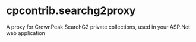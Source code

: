 # cpcontrib.searchg2proxy
A proxy for CrownPeak SearchG2 private collections, used in your ASP.Net web application
